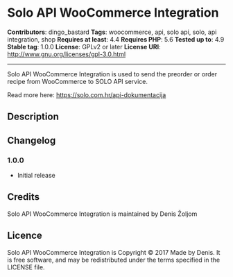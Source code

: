 # Solo API WooCommerce Integration

**Contributors**: dingo_bastard
**Tags**: woocommerce, api, solo api, solo, api integration, shop
**Requires at least**: 4.4
**Requires PHP**: 5.6
**Tested up to**: 4.9
**Stable tag**: 1.0.0
**License**: GPLv2 or later
**License URI**: http://www.gnu.org/licenses/gpl-3.0.html

---

Solo API WooCommerce Integration is used to send the preorder or order recipe from WooCommerce to SOLO API service.

Read more here: https://solo.com.hr/api-dokumentacija

## Description

## Changelog

### 1.0.0
* Initial release

## Credits

Solo API WooCommerce Integration is maintained by Denis Žoljom

## Licence

Solo API WooCommerce Integration is Copyright © 2017 Made by Denis. It is free software, and may be redistributed under the terms specified in the LICENSE file.
